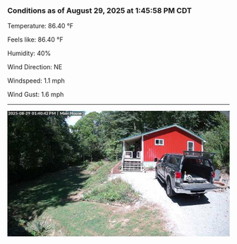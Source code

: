 ### Conditions as of August 29, 2025 at 1:45:58 PM CDT 

Temperature: 86.40 &deg;F

Feels like: 86.40 &deg;F

Humidity: 40%

Wind Direction: NE

Windspeed: 1.1 mph

Wind Gust: 1.6 mph

---

<img src="./images/latest.jpeg"/>

